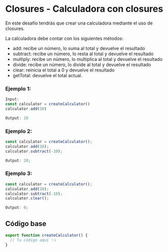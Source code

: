# Closures - Calculadora con closures

En este desafío tendrás que crear una calculadora mediante el uso de closures.

La calculadora debe contar con los siguientes métodos:

- add: recibe un número, lo suma al total y devuelve el resultado
- subtract: recibe un número, lo resta al total y devuelve el resultado
- multiply: recibe un número, lo multiplica al total y devuelve el resultado
- divide: recibe un número, lo divide al total y devuelve el resultado
- clear: reinicia el total a 0 y devuelve el resultado
- getTotal: devuelve el total actual.

### Ejemplo 1:

```javascript
Input:
const calculator = createCalculator()
calculator.add(10)

Output: 10
```

### Ejemplo 2:

```javascript
const calculator = createCalculator();
calculator.add(10);
calculator.subtract(-10);

Output: 20;
```

### Ejemplo 3:

```javascript
const calculator = createCalculator();
calculator.add(10);
calculator.subtract(-10);
calculator.clear();

Output: 0;
```

## Código base

```javascript
export function createCalculator() {
  // Tu código aquí 👈
}
```
